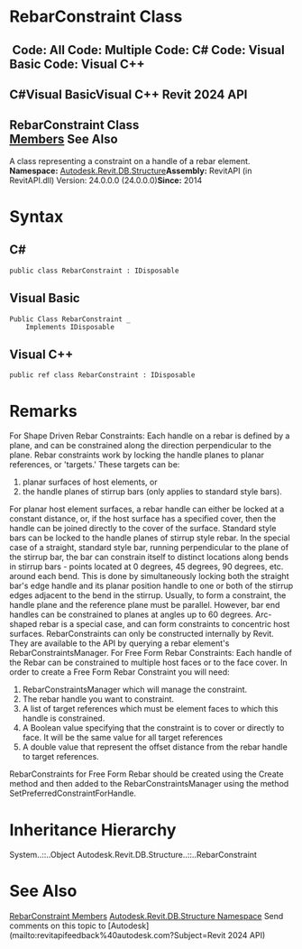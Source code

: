 # RebarConstraint Class

﻿
 Code: All Code: Multiple Code: C# Code: Visual Basic Code: Visual C++   
---  
C#Visual BasicVisual C++
Revit 2024 API  
---  
RebarConstraint Class  
[Members](3a2afe27-b578-5d23-611e-ceb2be08c0b4.md "RebarConstraint Members") See Also  
---  
A class representing a constraint on a handle of a rebar element. 
**Namespace:** [Autodesk.Revit.DB.Structure](d586b341-f687-9d90-e96d-255806b7d4fc.md "Autodesk.Revit.DB.Structure Namespace")**Assembly:** RevitAPI (in RevitAPI.dll) Version: 24.0.0.0 (24.0.0.0)**Since:** 2014 
# Syntax
C#  
---  
```text
public class RebarConstraint : IDisposable
```
  
Visual Basic  
---  
```text
Public Class RebarConstraint _
	Implements IDisposable
```
  
Visual C++  
---  
```text
public ref class RebarConstraint : IDisposable
```
  
# Remarks
For Shape Driven Rebar Constraints:
Each handle on a rebar is defined by a plane, and can be constrained along the direction perpendicular to the plane. Rebar constraints work by locking the handle planes to planar references, or 'targets.' These targets can be: 
  1. planar surfaces of host elements, or 
  2. the handle planes of stirrup bars (only applies to standard style bars). 

For planar host element surfaces, a rebar handle can either be locked at a constant distance, or, if the host surface has a specified cover, then the handle can be joined directly to the cover of the surface.
Standard style bars can be locked to the handle planes of stirrup style rebar. In the special case of a straight, standard style bar, running perpendicular to the plane of the stirrup bar, the bar can constrain itself to distinct locations along bends in stirrup bars - points located at 0 degrees, 45 degrees, 90 degrees, etc. around each bend. This is done by simultaneously locking both the straight bar's edge handle and its planar position handle to one or both of the stirrup edges adjacent to the bend in the stirrup.
Usually, to form a constraint, the handle plane and the reference plane must be parallel. However, bar end handles can be constrained to planes at angles up to 60 degrees. Arc-shaped rebar is a special case, and can form constraints to concentric host surfaces.
RebarConstraints can only be constructed internally by Revit. They are available to the API by querying a rebar element's RebarConstraintsManager.
For Free Form Rebar Constraints:
Each handle of the Rebar can be constrained to multiple host faces or to the face cover.
In order to create a Free Form Rebar Constraint you will need: 
  1. RebarConstraintsManager which will manage the constraint. 
  2. The rebar handle you want to constraint. 
  3. A list of target references which must be element faces to which this handle is constrained. 
  4. A Boolean value specifying that the constraint is to cover or directly to face. It will be the same value for all target references
  5. A double value that represent the offset distance from the rebar handle to target references. 

RebarConstraints for Free Form Rebar should be created using the Create method and then added to the RebarConstraintsManager using the method SetPreferredConstraintForHandle.
# Inheritance Hierarchy
System..::..Object Autodesk.Revit.DB.Structure..::..RebarConstraint
# See Also
[RebarConstraint Members](3a2afe27-b578-5d23-611e-ceb2be08c0b4.md "RebarConstraint Members")
[Autodesk.Revit.DB.Structure Namespace](d586b341-f687-9d90-e96d-255806b7d4fc.md "Autodesk.Revit.DB.Structure Namespace")
Send comments on this topic to [Autodesk](mailto:revitapifeedback%40autodesk.com?Subject=Revit 2024 API)